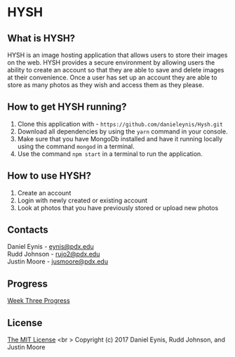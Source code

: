 HYSH 
====== 

What is HYSH? 
---------- 

HYSH is an image hosting application that allows users to store their images on the web. HYSH provides a secure environment by allowing users the ability to create an account so that they are able to save and delete images at their convenience. Once a user has set up an account they are able to store as many photos as they wish and access them as they please.

How to get HYSH running? 
----------     
1. Clone this application with - `https://github.com/danieleynis/Hysh.git`     
2. Download all dependencies by using the `yarn` command in your console.     
3. Make sure that you have MongoDb installed and have it running locally using the command `mongod` in a terminal.     
4. Use the command `npm start` in a terminal to run the application. 

How to use HYSH? 
--------

1. Create an account 
2. Login with newly created or existing account
3. Look at photos that you have previously stored or upload new photos

Contacts
--------
Daniel Eynis - eynis@pdx.edu <br />
Rudd Johnson - rujo2@pdx.edu <br />
Justin Moore - jusmoore@pdx.edu <br />

Progress
---------
[Week Three Progress](https://github.com/danieleynis/Hysh/blob/master/weekthree.md)

## License 

[The MIT License](http://opensource.org/licenses/MIT)
<br \>
Copyright (c) 2017 Daniel Eynis, Rudd Johnson, and Justin Moore

